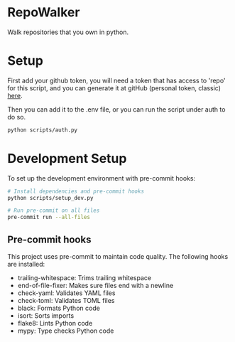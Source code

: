 # RepoWalker
Walk repositories that you own in python.

# Setup

First add your github token, you will need a token that has access to 'repo' for this script, and you can generate it at gitHub (personal token, classic) [here](https://github.com/settings/tokens).

Then you can add it to the .env file, or you can run the script under auth to do so.

```bash
python scripts/auth.py
```

# Development Setup

To set up the development environment with pre-commit hooks:

```bash
# Install dependencies and pre-commit hooks
python scripts/setup_dev.py

# Run pre-commit on all files
pre-commit run --all-files
```

## Pre-commit hooks

This project uses pre-commit to maintain code quality. The following hooks are installed:

- trailing-whitespace: Trims trailing whitespace
- end-of-file-fixer: Makes sure files end with a newline
- check-yaml: Validates YAML files
- check-toml: Validates TOML files
- black: Formats Python code
- isort: Sorts imports
- flake8: Lints Python code
- mypy: Type checks Python code


